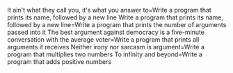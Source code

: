 It ain't what they call you, it's what you answer to=Write a program that prints its name, followed by a new line
Write a program that prints its name, followed by a new line=Write a program that prints the number of arguments passed into it
The best argument against democracy is a five-minute conversation with the average voter=Write a program that prints all arguments it receives
Neither irony nor sarcasm is argument=Write a program that multiplies two numbers
To infinity and beyond=Write a program that adds positive numbers
